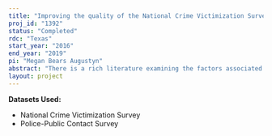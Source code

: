 ```yaml
---
title: "Improving the quality of the National Crime Victimization Survey and Police Public Contact Survey in order to better understand the determinates of help-seeking behavior among victims of intimate-partner and sexual assaults"
proj_id: "1392"
status: "Completed"
rdc: "Texas"
start_year: "2016"
end_year: "2019"
pi: "Megan Bears Augustyn"
abstract: "There is a rich literature examining the factors associated with help-seeking behaviors among victims of crime. However, the ability to draw conclusions from this body of research is hampered by small, highly selective (biased)  samples of victims and/or a limited focus on incident and individual-level factors. One implication is a dearth of information on the general and specific effects of socio-cultural factors that likely influence reporting behaviors among victims of violent crimes. The National Crime Victimization Survey (NCVS) contains a nationally representative sample of persons ages 12 and over and has the potential to overcome prior limitations by examining whether victims of intimate partner and sexual violence engage in two types of formal help-seeking behavior: reporting and accessing victim services. In addition to detailed information on incident and victim characteristics, the NCVS also contains geographic identifiers that enable a researcher to link incident-level and individual-level information with contextual factors such as proactive justice policies, resource availability, and community attitudes, in order to estimate how socio-cultural factors influence the help seeking pathways of victims of intimate partner and sexual assault."
layout: project
---
```


**Datasets Used:**

  - National Crime Victimization Survey 
  - Police-Public Contact Survey 

